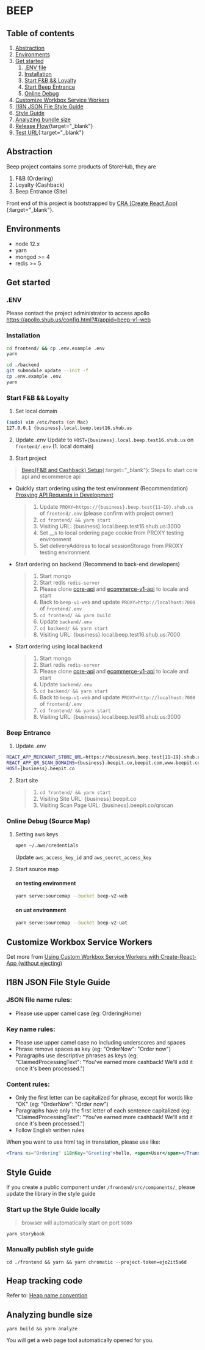 # BEEP

## Table of contents

1. [Abstraction](#abstraction)
2. [Environments](#environments)
3. [Get started](#get-started)
    1. [.ENV file](#env)
    2. [Installation](#installation)
    3. [Start F&B && Loyalty](#start-ordering-loyalty)
    4. [Start Beep Entrance](#beep-entrance)
    4. [Online Debug](#online-debug)
5. [Customize Workbox Service Workers](#customize-workbox-service-workers)
6. [I18N JSON File Style Guide](#i18n-json-style-guide)
7. [Style Guide](#style-guide)
8. [Analyzing bundle size](#analyzing-bundle-size)
9. [Release Flow](https://github.com/storehubnet/beep-v1-web/wiki/Release-Flow){target="_blank"}
10. [Test URL](https://github.com/storehubnet/beep-v1-web/wiki/Test-URL){:target="_blank"}

<a name="abstraction"></a>
## Abstraction

Beep project contains some products of StoreHub, they are

1. F&B (Ordering)
2. Loyalty (Cashback)
3. Beep Entrance (Site)

Front end of this project is bootstrapped by [CRA (Create React App)](https://create-react-app.dev/docs/getting-started){:target="_blank"}.

<a name="environments"></a>
## Environments

- node 12.x
- yarn
- mongod >= 4
- redis >= 5

<a name="get-started"></a>
## Get started

<a name="env"></a>
### .ENV
Please contact the project administrator to access apollo https://apollo.shub.us/config.html?#/appid=beep-v1-web

<a name="installation"></a>
### Installation

```sh
cd frontend/ && cp .env.example .env
yarn
```

```sh
cd ./backend
git submodule update --init -f
cp .env.example .env
yarn
```

<a name="start-ordering-loyalty"></a>
### Start F&B && Loyalty

1. Set local domain
```sh
(sudo) vim /etc/hosts (on Mac)
127.0.0.1 {business}.local.beep.test16.shub.us
```

2. Update .env
Update to `HOST={business}.local.beep.test16.shub.us` on `frontend/.env` (1. local domain)

3. Start project
> [Beep(F&B and Cashback) Setup](https://storehub.atlassian.net/wiki/spaces/DP/pages/141820051#id-%E6%96%B0%E6%89%8B%E5%85%A5%E9%97%A8%E6%8C%87%E5%8D%97%EF%BC%88%E5%89%8D%E7%AB%AF%E5%BC%80%E5%8F%91%EF%BC%89---Beep(F&BandCashback)Setup){:target="_blank"}: Steps to start core api and ecommerce api

* Quickly start ordering using the test environment (Recommendation)
    [Proxying API Requests in Development](https://create-react-app.dev/docs/proxying-api-requests-in-development/)
    > 1. Update `PROXY=https://{business}.beep.test{11~19}.shub.us` of `frontend/.env` (please confirm with project owner)
    > 2. `cd frontend/ && yarn start`
    > 3. Visiting URL: {business}.local.beep.test16.shub.us:3000
    > 4. Set __s to local ordering page cookie from PROXY testing environment
    > 5. Set deliveryAddress to local sessionStorage from PROXY testing environment

* Start ordering on backend (Recommend to back-end developers)
    > 1. Start mongo
    > 2. Start redis `redis-server`
    > 3. Please clone [core-api](https://github.com/storehubnet/core-api.git) and [ecommerce-v1-api](https://github.com/storehubnet/ecommerce-v1-api.git) to locale and start
    > 4. Back to `beep-v1-web` and update `PROXY=http://localhost:7000` of `frontend/.env`
    > 5. `cd frontend/ && yarn build`
    > 6. Update `backend/.env`
    > 7. `cd backend/ && yarn start`
    > 8. Visiting URL: {business}.local.beep.test16.shub.us:7000

* Start ordering using local backend
    > 1. Start mongo
    > 2. Start redis `redis-server`
    > 3. Please clone [core-api](https://github.com/storehubnet/core-api.git) and [ecommerce-v1-api](https://github.com/storehubnet/ecommerce-v1-api.git) to locale and start
    > 4. Update `backend/.env`
    > 5. `cd backend/ && yarn start`
    > 6. Back to `beep-v1-web` and update `PROXY=http://localhost:7000` of `frontend/.env`
    > 7. `cd frontend/ && yarn start`
    > 8. Visiting URL: {business}.local.beep.test16.shub.us:3000

<a name="beep-entrance"></a>
### Beep Entrance

1. Update .env
  ```sh
  REACT_APP_MERCHANT_STORE_URL=https://%business%.beep.test{11~19}.shub.us
  REACT_APP_QR_SCAN_DOMAINS={business}.beepit.co,beepit.com,www.beepit.com
  HOST={business}.beepit.co
  ```

2. Start site
    > 1. `cd frontend/ && yarn start`
    > 2. Visiting Site URL: {business}.beepit.co
    > 3. Visiting Scan Page URL: {business}.beepit.co/qrscan

<a name="online-debug"></a>
### Online Debug (Source Map)

1. Setting aws keys
    ```sh
    open ~/.aws/credentials
    ```
    Update `aws_access_key_id` and `aws_secret_access_key`

2. Start source map 
    #### on testing environment
    ```sh
    yarn serve:sourcemap --bucket beep-v2-web
    ```
    #### on uat environment
    ```sh
    yarn serve:sourcemap --bucket beep-v2-uat
    ```

<a name="customize-workbox-service-workers"></a>
## Customize Workbox Service Workers

Get more from [Using Custom Workbox Service Workers with Create-React-App (without ejecting)
](https://karannagupta.com/using-custom-workbox-service-workers-with-create-react-app/)

<a name="i18n-json-style-guide"></a>
## I18N JSON File Style Guide

### JSON file name rules:
    
  * Please use upper camel case (eg: OrderingHome)

### Key name rules:
    
  * Please use upper camel case no including underscores and spaces
  * Phrase remove spaces as key (eg: "OrderNow": "Order now")
  * Paragraphs use descriptive phrases as keys (eg: "ClaimedProcessingText": "You've earned more cashback! We'll add it once it's been processed.")
    
### Content rules:
    
  * Only the first letter can be capitalized for phrase, except for words like "OK" (eg: "OrderNow": "Order now")
  * Paragraphs have only the first letter of each sentence capitalized (eg: "ClaimedProcessingText": "You've earned more cashback! We'll add it once it's been processed.")
  * Follow English written rules

When you want to use html tag in translation, please use like:

  ```jsx
  <Trans ns="Ordering" i18nKey="Greeting">hello, <span>User</span></Trans>
  ```

<a name="style-guide"></a>
## Style Guide

If you create a public component under `/frontend/src/components/`, please update the library in the style guide

### Start up the Style Guide locally
  > browser will automatically start on port `9009`

  ```shell script
  yarn storybook
  ```  
### Manually publish style guide

  ```shell script
  cd ./frontend && yarn && yarn chromatic --project-token=ejo2it5a6d
```

<a name="heap-tracking-code"></a>
## Heap tracking code

Refer to: [Heap name convention](https://storehub.atlassian.net/wiki/spaces/SHFET/pages/617087695/Heap+name+convention)

<a name="analyzing-bundle-size"></a>
## Analyzing bundle size

```shell script
yarn build && yarn analyze
```

You will get a web page tool automatically opened for you.
